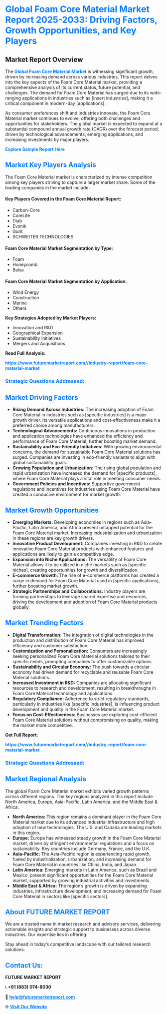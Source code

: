 <h1 style="color: #007BFF;">Global Foam Core Material Market Report 2025-2033: Driving Factors, Growth Opportunities, and Key Players</h1>

<section id="overview">
<h2>Market Report Overview</h2>
<p>The <a href="https://www.futuremarketreport.com//industry-report/foam-core-material-market" style="color: #007BFF; text-decoration: none;"><strong>Global Foam Core Material Market</strong></a> is witnessing significant growth, driven by increasing demand across various industries. This report delves into the key aspects of the Foam Core Material market, providing a comprehensive analysis of its current status, future potential, and challenges. The demand for Foam Core Material has surged due to its wide-ranging applications in industries such as [insert industries], making it a critical component in modern-day [applications].</p>
<p>As consumer preferences shift and industries innovate, the Foam Core Material market continues to evolve, offering both challenges and opportunities for stakeholders. The global market is expected to expand at a substantial compound annual growth rate (CAGR) over the forecast period, driven by technological advancements, emerging applications, and increasing investments by major players.</p>
</section>

<section id="overview">
<p><a href="https://www.futuremarketreport.com//request-sample/reportId=50707" style="color: #007BFF; text-decoration: none;"><strong>Explore Sample Report Here</strong></a></p>
</section>

<section id="key-players">
<h2 style="color: #007BFF;">Market Key Players Analysis</h2>
<p>The Foam Core Material market is characterized by intense competition among key players striving to capture a larger market share. Some of the leading companies in the market include:</p>
<h4>Key Players Covered in the Foam Core Material Report:</h4>
<ul><li>Carbon-Core</li><li>CoreLite</li><li>Diab</li><li>Evonik</li><li>Gurit</li><li>SCHWEITER TECHNOLOGIES</li></ul>
<h4>Foam Core Material Market Segmentation by Type:</h4>
<ul><li>Foam</li><li>Honeycomb</li><li>Balsa</li></ul>

<h4>Foam Core Material Market Segmentation by Application:</h4>
<ul><li>Wind Energy</li><li>Construction</li><li>Marine</li><li>Others</li></ul>
<p><strong>Key Strategies Adopted by Market Players:</strong></p>
<ul>
<li>Innovation and R&D</li>
<li>Geographical Expansion</li>
<li>Sustainability Initiatives</li>
<li>Mergers and Acquisitions</li>
</ul>
</section>

<section>
<p><strong>Read Full Analysis: </strong></p><a href="https://www.futuremarketreport.com//industry-report/foam-core-material-market" style="color: #007BFF; text-decoration: none;"><strong>https://www.futuremarketreport.com//industry-report/foam-core-material-market</strong></a>
<h3 style="color: #007BFF;">Strategic Questions Addressed:</h3>
</section>

<section id="driving-factors">
<h2 style="color: #007BFF;">Market Driving Factors</h2>
<ul>
<li><strong>Rising Demand Across Industries:</strong> The increasing adoption of Foam Core Material in industries such as [specific industries] is a major growth driver. Its versatile applications and cost-effectiveness make it a preferred choice among manufacturers.</li>
<li><strong>Technological Advancements:</strong> Continuous innovations in production and application technologies have enhanced the efficiency and performance of Foam Core Material, further boosting market demand.</li>
<li><strong>Sustainability and Eco-Friendly Initiatives:</strong> With growing environmental concerns, the demand for sustainable Foam Core Material solutions has surged. Companies are investing in eco-friendly variants to align with global sustainability goals.</li>
<li><strong>Growing Population and Urbanization:</strong> The rising global population and rapid urbanization have increased the demand for [specific products], where Foam Core Material plays a vital role in meeting consumer needs.</li>
<li><strong>Government Policies and Incentives:</strong> Supportive government regulations and incentives for industries using Foam Core Material have created a conducive environment for market growth.</li>
</ul>
</section>

<section id="growth-opportunities">
<h2 style="color: #007BFF;">Market Growth Opportunities</h2>
<ul>
<li><strong>Emerging Markets:</strong> Developing economies in regions such as Asia-Pacific, Latin America, and Africa present untapped potential for the Foam Core Material market. Increasing industrialization and urbanization in these regions are key growth drivers.</li>
<li><strong>Innovative Product Development:</strong> Companies investing in R&D to create innovative Foam Core Material products with enhanced features and applications are likely to gain a competitive edge.</li>
<li><strong>Expansion into Niche Applications:</strong> The versatility of Foam Core Material allows it to be utilized in niche markets such as [specific niches], creating opportunities for growth and diversification.</li>
<li><strong>E-commerce Growth:</strong> The rise of e-commerce platforms has created a surge in demand for Foam Core Material used in [specific applications], further boosting market growth.</li>
<li><strong>Strategic Partnerships and Collaborations:</strong> Industry players are forming partnerships to leverage shared expertise and resources, driving the development and adoption of Foam Core Material products globally.</li>
</ul>
</section>

<section id="trending-factors">
<h2 style="color: #007BFF;">Market Trending Factors</h2>
<ul>
<li><strong>Digital Transformation:</strong> The integration of digital technologies in the production and distribution of Foam Core Material has improved efficiency and customer satisfaction.</li>
<li><strong>Customization and Personalization:</strong> Consumers are increasingly seeking personalized Foam Core Material solutions tailored to their specific needs, prompting companies to offer customizable options.</li>
<li><strong>Sustainability and Circular Economy:</strong> The push towards a circular economy has driven demand for recyclable and reusable Foam Core Material solutions.</li>
<li><strong>Increased Investment in R&D:</strong> Companies are allocating significant resources to research and development, resulting in breakthroughs in Foam Core Material technology and applications.</li>
<li><strong>Regulatory Compliance:</strong> Adherence to strict regulatory standards, particularly in industries like [specific industries], is influencing product development and quality in the Foam Core Material market.</li>
<li><strong>Focus on Cost-Effectiveness:</strong> Businesses are exploring cost-efficient Foam Core Material solutions without compromising on quality, making the market more competitive.</li>
</ul>
</section>

<section>
<p><strong>Get Full Report: </strong></p><a href="https://www.futuremarketreport.com//industry-report/foam-core-material-market" style="color: #007BFF; text-decoration: none;"><strong>https://www.futuremarketreport.com//industry-report/foam-core-material-market</strong></a>
<h3 style="color: #007BFF;">Strategic Questions Addressed:</h3>
</section>


<section id="regional-analysis">
<h2 style="color: #007BFF;">Market Regional Analysis</h2>
<p>The global Foam Core Material market exhibits varied growth patterns across different regions. The key regions analyzed in this report include North America, Europe, Asia-Pacific, Latin America, and the Middle East & Africa:</p>
<ul>
<li><strong>North America:</strong> This region remains a dominant player in the Foam Core Material market due to its advanced industrial infrastructure and high adoption of new technologies. The U.S. and Canada are leading markets in this region.</li>
<li><strong>Europe:</strong> Europe has witnessed steady growth in the Foam Core Material market, driven by stringent environmental regulations and a focus on sustainability. Key countries include Germany, France, and the U.K.</li>
<li><strong>Asia-Pacific:</strong> The Asia-Pacific region is experiencing rapid growth, fueled by industrialization, urbanization, and increasing demand for Foam Core Material in countries like China, India, and Japan.</li>
<li><strong>Latin America:</strong> Emerging markets in Latin America, such as Brazil and Mexico, present significant opportunities for the Foam Core Material market, supported by growing industrial activities and investments.</li>
<li><strong>Middle East & Africa:</strong> The region’s growth is driven by expanding industries, infrastructure development, and increasing demand for Foam Core Material in sectors like [specific sectors].</li>
</ul>
</section>

<footer>
<h2 style="color: #007BFF;">About FUTURE MARKET REPORT</h2>
<p>We are a trusted name in market research and advisory services, delivering actionable insights and strategic support to businesses across diverse industries. Our expertise lies in offering:</p>

<p>Stay ahead in today’s competitive landscape with our tailored research solutions.</p>

<h2 style="color: #007BFF;">Contact Us:</h2>
<p><strong>FUTURE MARKET REPORT</strong></p>
<p>📞 <strong>+91 (883) 074-8030</strong></p>
<p>📧 <strong><a href="mailto:help@futuremarketreport.com" style="color: #007BFF;">help@futuremarketreport.com</a></strong></p>
<p>🌐 <strong><a href="https://www.futuremarketreport.com/" style="color: #007BFF;">Visit Our Website</a></strong></p>
</footer>